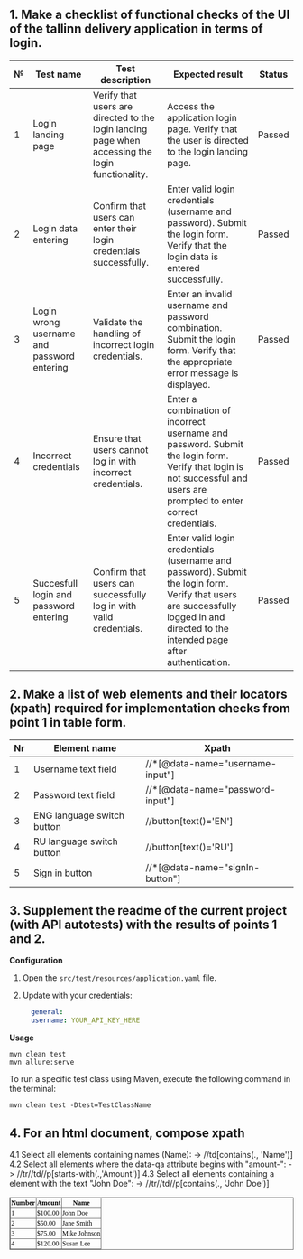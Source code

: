 ## 1. Make a checklist of functional checks of the UI of the tallinn delivery application in terms of login.

| № | Test name                                  | Test description                                                                                 | Expected result                                                                                                                                                                    | Status |
|---|--------------------------------------------|--------------------------------------------------------------------------------------------------|------------------------------------------------------------------------------------------------------------------------------------------------------------------------------------|--------|
| 1 | Login landing page                         | Verify that users are directed to the login landing page when accessing the login functionality. | Access the application login page. Verify that the user is directed to the login landing page.                                                                                     | Passed |
| 2 | Login data entering                        | Confirm that users can enter their login credentials successfully.                               | Enter valid login credentials (username and password). Submit the login form. Verify that the login data is entered successfully.                                                  | Passed |
| 3 | Login wrong username and password entering | Validate the handling of incorrect login credentials.                                            | Enter an invalid username and password combination. Submit the login form. Verify that the appropriate error message is displayed.                                                 | Passed |
| 4 | Incorrect credentials                      | Ensure that users cannot log in with incorrect credentials.                                      | Enter a combination of incorrect username and password. Submit the login form. Verify that login is not successful and users are prompted to enter correct credentials.            | Passed |
| 5 | Succesfull login and password entering     | Confirm that users can successfully log in with valid credentials.                               | Enter valid login credentials (username and password). Submit the login form. Verify that users are successfully logged in and directed to the intended page after authentication. | Passed |

## 2. Make a list of web elements and their locators (xpath) required for implementation checks from point 1 in table form.

| Nr | Element name               | Xpath                            |
|----|----------------------------|----------------------------------|
| 1  | Username text field        | //*[@data-name="username-input"] |
| 2  | Password text field        | //*[@data-name="password-input"] |        
| 3  | ENG language switch button | //button[text()='EN']            |            
| 4  | RU language switch button  | //button[text()='RU']            |
| 5  | Sign in button   	         | //*[@data-name="signIn-button"]  |

## 3. Supplement the readme of the current project (with API autotests) with the results of points 1 and 2.

**Configuration**

1. Open the `src/test/resources/application.yaml` file.
2. Update with your credentials:

    ```yaml
      general:
      username: YOUR_API_KEY_HERE
    ```

**Usage**

```
mvn clean test  
mvn allure:serve 
```

To run a specific test class using Maven, execute the following command in the terminal:

```
mvn clean test -Dtest=TestClassName
```

## 4. For an html document, compose xpath

4.1 Select all <td> elements containing names (Name): -> //td[contains(., 'Name')]
4.2 Select all <tr> elements where the data-qa attribute begins with "amount-": -> //tr//td//p[starts-with(.,'Amount')]
4.3 Select all <tr> elements containing a <td> element with the text "John Doe": -> //tr//td//p[contains(., 'John Doe')]


<!DOCTYPE html PUBLIC "-//W3C//DTD HTML 4.01//EN" "http://www.w3.org/TR/html4/strict.dtd">
<html>
<head>
  <meta http-equiv="Content-Type" content="text/html; charset=utf-8">
  <meta http-equiv="Content-Style-Type" content="text/css">
  <title>Table Example</title>
  <meta name="Generator" content="Cocoa HTML Writer">
  <meta name="CocoaVersion" content="2113.6">
  <style type="text/css">
    p.p1 {margin: 0.0px 0.0px 0.0px 0.0px; text-align: center; font: 12.0px Times; color: #000000; -webkit-text-stroke: #000000}
    p.p2 {margin: 0.0px 0.0px 0.0px 0.0px; font: 12.0px Times; color: #000000; -webkit-text-stroke: #000000}
    p.p3 {margin: 0.0px 0.0px 0.0px 0.0px; font: 12.0px Times; color: #fb0007; -webkit-text-stroke: #fb0007; min-height: 14.0px}
    span.s1 {font-kerning: none}
    table.t1 {border-style: solid; border-width: 1.0px 1.0px 1.0px 1.0px; border-color: #6d6d6d #6d6d6d #6d6d6d #6d6d6d}
    td.td1 {width: 42.7px; margin: 0.5px 0.5px 0.5px 0.5px; border-style: solid; border-width: 1.0px 1.0px 1.0px 1.0px; border-color: #6d6d6d #6d6d6d #6d6d6d #6d6d6d; padding: 1.0px 1.0px 1.0px 1.0px}
    td.td2 {width: 42.0px; margin: 0.5px 0.5px 0.5px 0.5px; border-style: solid; border-width: 1.0px 1.0px 1.0px 1.0px; border-color: #6d6d6d #6d6d6d #6d6d6d #6d6d6d; padding: 1.0px 1.0px 1.0px 1.0px}
    td.td3 {width: 67.7px; margin: 0.5px 0.5px 0.5px 0.5px; border-style: solid; border-width: 1.0px 1.0px 1.0px 1.0px; border-color: #6d6d6d #6d6d6d #6d6d6d #6d6d6d; padding: 1.0px 1.0px 1.0px 1.0px}
  </style>
</head>
<body>
<table cellspacing="0" cellpadding="0" class="t1">
  <tbody>
    <tr>
      <td valign="middle" class="td1">
        <p class="p1"><span class="s1"><b>Number</b></span></p>
      </td>
      <td valign="middle" class="td2">
        <p class="p1"><span class="s1"><b>Amount</b></span></p>
      </td>
      <td valign="middle" class="td3">
        <p class="p1"><span class="s1"><b>Name</b></span></p>
      </td>
    </tr>
    <tr>
      <td valign="middle" class="td1">
        <p class="p2"><span class="s1">1</span></p>
      </td>
      <td valign="middle" class="td2">
        <p class="p2"><span class="s1">$100.00</span></p>
      </td>
      <td valign="middle" class="td3">
        <p class="p2"><span class="s1">John Doe</span></p>
      </td>
    </tr>
    <tr>
      <td valign="middle" class="td1">
        <p class="p2"><span class="s1">2</span></p>
      </td>
      <td valign="middle" class="td2">
        <p class="p2"><span class="s1">$50.00</span></p>
      </td>
      <td valign="middle" class="td3">
        <p class="p2"><span class="s1">Jane Smith</span></p>
      </td>
    </tr>
    <tr>
      <td valign="middle" class="td1">
        <p class="p2"><span class="s1">3</span></p>
      </td>
      <td valign="middle" class="td2">
        <p class="p2"><span class="s1">$75.00</span></p>
      </td>
      <td valign="middle" class="td3">
        <p class="p2"><span class="s1">Mike Johnson</span></p>
      </td>
    </tr>
    <tr>
      <td valign="middle" class="td1">
        <p class="p2"><span class="s1">4</span></p>
      </td>
      <td valign="middle" class="td2">
        <p class="p2"><span class="s1">$120.00</span></p>
      </td>
      <td valign="middle" class="td3">
        <p class="p2"><span class="s1">Susan Lee</span></p>
      </td>
    </tr>
  </tbody>
</table>
<p class="p3"><span class="s1"></span><br></p>
</body>
</html>